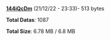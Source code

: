 [**144iQcDm**](/data/144iQcDm.txt) (21/12/22 - 23:33)- 513 bytes

**Total Datas**: 1087

**Total Size**: 6.78 MB / 6.8 MB